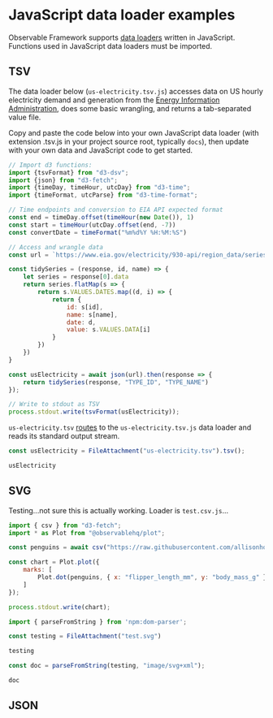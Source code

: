 # JavaScript data loader examples

Observable Framework supports [data loaders](../loaders) written in JavaScript. Functions used in JavaScript data loaders must be imported.

## TSV

The data loader below (`us-electricity.tsv.js`) accesses data on US hourly electricity demand and generation from the [Energy Information Administration](https://www.eia.gov/opendata/), does some basic wrangling, and returns a tab-separated value file. 

Copy and paste the code below into your own JavaScript data loader (with extension .tsv.js in your project source root, typically `docs`), then update with your own data and JavaScript code to get started.

```js echo=true run=false
// Import d3 functions:
import {tsvFormat} from "d3-dsv";
import {json} from "d3-fetch";
import {timeDay, timeHour, utcDay} from "d3-time";
import {timeFormat, utcParse} from "d3-time-format";

// Time endpoints and conversion to EIA API expected format
const end = timeDay.offset(timeHour(new Date()), 1)
const start = timeHour(utcDay.offset(end, -7))
const convertDate = timeFormat("%m%d%Y %H:%M:%S")

// Access and wrangle data
const url = `https://www.eia.gov/electricity/930-api/region_data/series_data?type[0]=D&type[1]=DF&type[2]=NG&type[3]=TI&start=${convertDate(start)}&end=${convertDate(end)}&frequency=hourly&timezone=Eastern&limit=10000&respondent[0]=US48`

const tidySeries = (response, id, name) => {
    let series = response[0].data
    return series.flatMap(s => {
        return s.VALUES.DATES.map((d, i) => {
            return {
                id: s[id],
                name: s[name],
                date: d,
                value: s.VALUES.DATA[i]
            }
        })
    })
}

const usElectricity = await json(url).then(response => {
    return tidySeries(response, "TYPE_ID", "TYPE_NAME")
});

// Write to stdout as TSV
process.stdout.write(tsvFormat(usElectricity));
```

`us-electricity.tsv` [routes](../loaders#routing) to the `us-electricity.tsv.js` data loader and reads its standard output stream.

```js echo
const usElectricity = FileAttachment("us-electricity.tsv").tsv();
```

```js echo
usElectricity
```

## SVG

Testing...not sure this is actually working. Loader is `test.csv.js`...

```js run=false
import { csv } from "d3-fetch";
import * as Plot from "@observablehq/plot";

const penguins = await csv("https://raw.githubusercontent.com/allisonhorst/palmerpenguins/main/inst/extdata/penguins.csv");

const chart = Plot.plot({
    marks: [
        Plot.dot(penguins, { x: "flipper_length_mm", y: "body_mass_g" })
    ]
});

process.stdout.write(chart);
```

```js echo
import { parseFromString } from 'npm:dom-parser';
```

```js echo
const testing = FileAttachment("test.svg")
```

```js echo
testing
```

```js echo
const doc = parseFromString(testing, "image/svg+xml");
```

```js echo
doc
```

## JSON